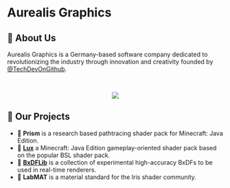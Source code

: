 # Aurealis Graphics
## 🚀 About Us

Aurealis Graphics is a  Germany-based software company dedicated to revolutionizing the industry through innovation and creativity founded by [@TechDevOnGithub](https://github.com/TechDevOnGithub).

</br>
<p align="center">
  <img  src="https://i.imgur.com/Ji0uoEK.jpeg" />
</p>

## 🌱 Our Projects

- 💎 **Prism** is a research based pathtracing shader pack for Minecraft: Java Edition. 
- 💫 **[Lux](https://github.com/TechDevOnGitHub/Lux-Shader)** a Minecraft: Java Edition gameplay-oriented shader pack based on the popular BSL shader pack.
- 🔮 **[BxDFLib](https://github.com/TechDevOnGitHub/BxDFLib)** is a collection of experimental high-accuracy BxDFs to be used in real-time renderers.
- 🧪 **LabMAT** is a material standard for the Iris shader community.